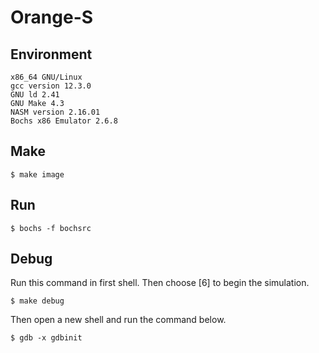 # Orange-S

## Environment

```
x86_64 GNU/Linux
gcc version 12.3.0
GNU ld 2.41
GNU Make 4.3
NASM version 2.16.01
Bochs x86 Emulator 2.6.8
```

## Make

```shell
$ make image
```

## Run

```shell
$ bochs -f bochsrc
```

## Debug

Run this command in first shell. Then choose [6] to begin the simulation.

```shell
$ make debug
```

Then open a new shell and run the command below.

```shell
$ gdb -x gdbinit
```
